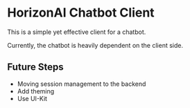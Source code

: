 # HorizonAI Chatbot Client

This is a simple yet effective client for a chatbot.

Currently, the chatbot is heavily dependent on the client side.

## Future Steps

- Moving session management to the backend
- Add theming
- Use UI-Kit
